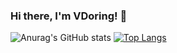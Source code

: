 ### Hi there, I'm VDoring! 👋

![Anurag's GitHub stats](https://github-readme-stats.vercel.app/api?username=VDoring&show_icons=true&theme=radical)
[![Top Langs](https://github-readme-stats.vercel.app/api/top-langs/?username=VDoring&layout=compact&theme=radical)](https://github.com/anuraghazra/github-readme-stats)


<!--
**VDoring/VDoring** is a ✨ _special_ ✨ repository because its `README.md` (this file) appears on your GitHub profile.

Here are some ideas to get you started:

- 🔭 I’m currently working on ...
- 🌱 I’m currently learning ...
- 👯 I’m looking to collaborate on ...
- 🤔 I’m looking for help with ...
- 💬 Ask me about ...
- 📫 How to reach me: ...
- 😄 Pronouns: ...
- ⚡ Fun fact: ...
-->

